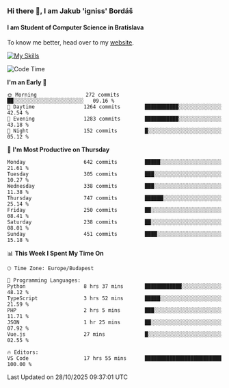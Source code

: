 ### Hi there 👋, I am Jakub 'igniss' Bordáš

#### I am Student of Computer Science in Bratislava
To know me better, head over to my [website](https://bordas.sk).

[![My Skills](https://skillicons.dev/icons?i=js,typescript,html,css,figma,svelte,vue,next,postgresql,nest,express,nodejs)](https://bordas.sk)


<!--START_SECTION:waka-->
![Code Time](http://img.shields.io/badge/Code%20Time-2%2C221%20hrs%2056%20mins-blue)

**I'm an Early 🐤** 

```text
🌞 Morning                272 commits         ██░░░░░░░░░░░░░░░░░░░░░░░   09.16 % 
🌆 Daytime                1264 commits        ███████████░░░░░░░░░░░░░░   42.54 % 
🌃 Evening                1283 commits        ███████████░░░░░░░░░░░░░░   43.18 % 
🌙 Night                  152 commits         █░░░░░░░░░░░░░░░░░░░░░░░░   05.12 % 
```
📅 **I'm Most Productive on Thursday** 

```text
Monday                   642 commits         █████░░░░░░░░░░░░░░░░░░░░   21.61 % 
Tuesday                  305 commits         ███░░░░░░░░░░░░░░░░░░░░░░   10.27 % 
Wednesday                338 commits         ███░░░░░░░░░░░░░░░░░░░░░░   11.38 % 
Thursday                 747 commits         ██████░░░░░░░░░░░░░░░░░░░   25.14 % 
Friday                   250 commits         ██░░░░░░░░░░░░░░░░░░░░░░░   08.41 % 
Saturday                 238 commits         ██░░░░░░░░░░░░░░░░░░░░░░░   08.01 % 
Sunday                   451 commits         ████░░░░░░░░░░░░░░░░░░░░░   15.18 % 
```


📊 **This Week I Spent My Time On** 

```text
🕑︎ Time Zone: Europe/Budapest

💬 Programming Languages: 
Python                   8 hrs 37 mins       ████████████░░░░░░░░░░░░░   48.12 % 
TypeScript               3 hrs 52 mins       █████░░░░░░░░░░░░░░░░░░░░   21.59 % 
PHP                      2 hrs 5 mins        ███░░░░░░░░░░░░░░░░░░░░░░   11.71 % 
JSON                     1 hr 25 mins        ██░░░░░░░░░░░░░░░░░░░░░░░   07.92 % 
Vue.js                   27 mins             █░░░░░░░░░░░░░░░░░░░░░░░░   02.55 % 

🔥 Editors: 
VS Code                  17 hrs 55 mins      █████████████████████████   100.00 % 
```


 Last Updated on 28/10/2025 09:37:01 UTC
<!--END_SECTION:waka-->
